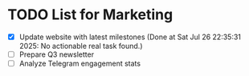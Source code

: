 # TODO List for Marketing

- [x] Update website with latest milestones  (Done at Sat Jul 26 22:35:31 2025: No actionable real task found.)
- [ ] Prepare Q3 newsletter
- [ ] Analyze Telegram engagement stats